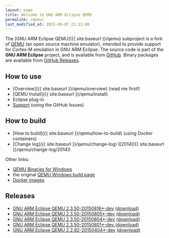 ```yaml
---
layout: page
title: Welcome to GNU ARM Eclipse QEMU
permalink: /qemu/
last_modified_at: 2015-09-07 21:31:00
---
```


The [GNU ARM Eclipse QEMU]({{ site.baseurl }}/qemu) subproject is a fork of [QEMU](http://wiki.qemu.org/Main_Page) (an open source machine emulator), intended to provide support for Cortex-M emulation in GNU ARM Eclipse. The source code is part of the **GNU ARM Eclipse** project, and is available from [GitHub](https://github.com/gnuarmeclipse/qemu). Binary packages are available from [GitHub Releases](https://github.com/gnuarmeclipse/qemu/releases). 

## How to use

* [Overview]({{ site.baseurl }}/qemu/overview) (read me first!)
* [QEMU Install]({{ site.baseurl }}/qemu/install)
* Eclipse plug-in
* [Support](https://github.com/gnuarmeclipse/qemu/issues/1) (using the GitHub Issues)

## How to build

* [How to build]({{ site.baseurl }}/qemu/how-to-build) (using Docker containers)
* [Change log]({{ site.baseurl }}/qemu/change-log) ([2014]({{ site.baseurl }}/qemu/change-log/2014))

Other links:

* [QEMU Binaries for Windows](http://qemu.weilnetz.de)
* the original [QEMU Windows build page](http://wiki.qemu.org/Hosts/W32)
* [Docker images](https://registry.hub.docker.com/u/ilegeul/)

## Releases

* [GNU ARM Eclipse QEMU 2.3.50-20150816*-dev](Release-v2.3.50-20150816) [(download)](https://github.com/gnuarmeclipse/qemu/releases/tag/gae-2.3.50-20150816)
* [GNU ARM Eclipse QEMU 2.3.50-20150805*-dev](Release-v2.3.50-20150805) [(download)](https://github.com/gnuarmeclipse/qemu/releases/tag/gae-2.3.50-20150805)
* [GNU ARM Eclipse QEMU 2.3.50-20150804*-dev](Release-v2.3.50-20150804) [(download)](https://github.com/gnuarmeclipse/qemu/releases/tag/gae-2.3.50-20150804)
* [GNU ARM Eclipse QEMU 2.3.50-20150801*-dev ](Release-v2.3.50-20150801) [(download)](https://github.com/gnuarmeclipse/qemu/releases/tag/gae-2.3.50-20150801)
* [GNU ARM Eclipse QEMU 2.2.92-20150404*-dev](Release-v2.2.92-20150404) [(download)](https://github.com/gnuarmeclipse/qemu/releases/tag/gae-2.2.92-20150404)